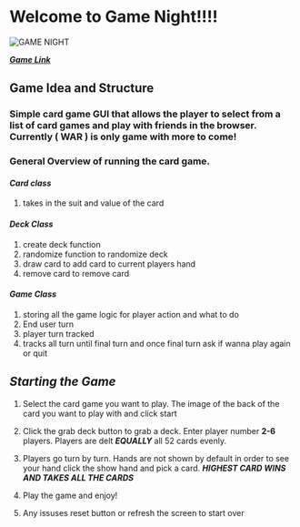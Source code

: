# **Welcome to Game Night!!!!**
![GAME NIGHT](https://media.tenor.com/SJUAjfXMQ1kAAAAM/spongey.gif)


[***Game Link***](https://gamenightfun.github.io/)
## **Game Idea and Structure**

### Simple card game GUI that allows the player to select from a list of card games and play with friends in the browser. Currently ( WAR ) is only game with more to come! 

### General Overview of running the card game. 


#### ***Card class***
1. takes in the suit and value of the card

#### ***Deck Class***
1. create deck function 
1. randomize function to randomize deck
1. draw card to add card to current players hand 
1. remove card to remove card

#### ***Game Class***
1. storing all the game logic for player action and what to do
1. End user turn 
1. player turn tracked 
1. tracks all turn until final turn and once final turn ask if wanna play again or quit


## *Starting the Game*

1. Select the card game you want to play. The image of the back of the card you want to play with and click start

1. Click the grab deck button to grab a deck. Enter player number **2-6** players. Players are delt ***EQUALLY*** all 52 cards evenly. 

1. Players go turn by turn. Hands are not shown by default in order to see your hand  click the show hand and pick a card. ***HIGHEST CARD WINS AND TAKES ALL THE CARDS*** 

1. Play the game and enjoy!

1. Any issuses reset button or refresh the screen to start over


